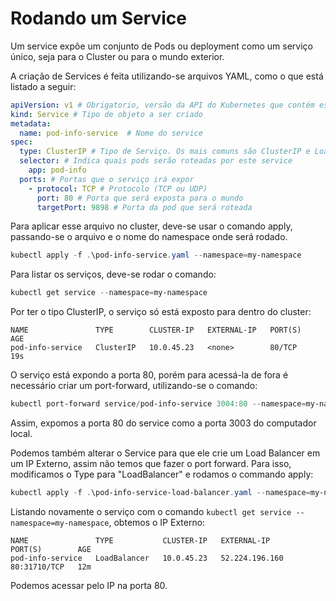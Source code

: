 Rodando um Service
==================

Um service expõe um conjunto de Pods ou deployment como um serviço único, seja para o Cluster ou para o mundo exterior.

A criação de Services é feita utilizando-se arquivos YAML, como o que está listado a seguir:

```YAML
apiVersion: v1 # Obrigatorio, versão da API do Kubernetes que contém esse recursos
kind: Service # Tipo de objeto a ser criado
metadata:
  name: pod-info-service  # Nome do service
spec:
  type: ClusterIP # Tipo de Serviço. Os mais comuns são ClusterIP e LoadBalancer
  selector: # Indica quais pods serão roteadas por este service
    app: pod-info
  ports: # Portas que o serviço irá expor
    - protocol: TCP # Protocolo (TCP ou UDP)
      port: 80 # Porta que será exposta para o mundo
      targetPort: 9898 # Porta da pod que será roteada
```

Para aplicar esse arquivo no cluster, deve-se usar o comando apply, passando-se o arquivo e o nome do namespace onde será rodado.

```Powershell
kubectl apply -f .\pod-info-service.yaml --namespace=my-namespace
```

Para listar os serviços, deve-se rodar o comando:

```Powershell
kubectl get service --namespace=my-namespace
```

Por ter o tipo ClusterIP, o serviço só está exposto para dentro do cluster:

```
NAME               TYPE        CLUSTER-IP   EXTERNAL-IP   PORT(S)   AGE
pod-info-service   ClusterIP   10.0.45.23   <none>        80/TCP    19s
```

O serviço está expondo a porta 80, porém para acessá-la de fora é necessário criar um port-forward, utilizando-se o comando:

```Powershell
kubectl port-forward service/pod-info-service 3004:80 --namespace=my-namespace
```

Assim, expomos a porta 80 do service como a porta 3003 do computador local.

Podemos também alterar o Service para que ele crie um Load Balancer em um IP Externo, assim não temos que fazer o port forward. Para isso, modificamos o Type para "LoadBalancer" e rodamos o commando apply:

```Powershell
kubectl apply -f .\pod-info-service-load-balancer.yaml --namespace=my-namespace
```

Listando novamente o serviço com o comando ```kubectl get service --namespace=my-namespace```, obtemos o IP Externo:

```
NAME               TYPE           CLUSTER-IP   EXTERNAL-IP      PORT(S)        AGE
pod-info-service   LoadBalancer   10.0.45.23   52.224.196.160   80:31710/TCP   12m
```

Podemos acessar pelo IP na porta 80.